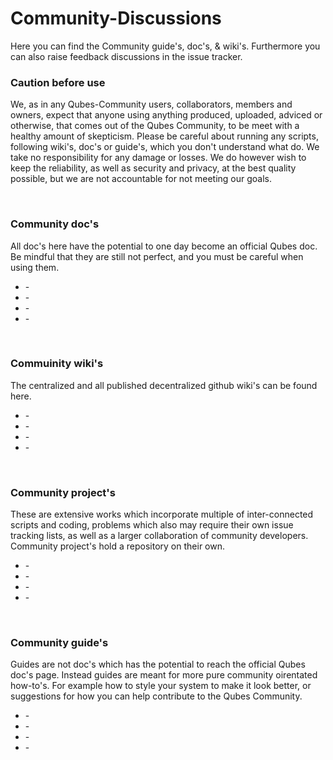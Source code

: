 # Community-Discussions #
Here you can find the Community guide's, doc's, & wiki's. Furthermore you can also raise feedback discussions in the issue tracker.

### Caution before use ###
We, as in any Qubes-Community users, collaborators, members and owners, expect that anyone using anything produced, uploaded, adviced or otherwise, that comes out of the Qubes Community, to be meet with a healthy amount of skepticism. Please be careful about running any scripts, following wiki's, doc's or guide's, which you don't understand what do. We take no responsibility for any damage or losses. We do however wish to keep the reliability, as well as security and privacy, at the best quality possible, but we are not accountable for not meeting our goals.   

<br />

### Community doc's ###
All doc's here have the potential to one day become an official Qubes doc. Be mindful that they are still not perfect, and you must be careful when using them.
<ul>
<li>-</li>
<li>-</li>
<li>-</li>
<li>-</li>
</ul>

<br />

### Commuinity wiki's ###
The centralized and all published decentralized github wiki's can be found here. 
<ul>
<li>-</li>
<li>-</li>
<li>-</li>
<li>-</li>
</ul>

<br />

### Community project's ###
These are extensive works which incorporate multiple of inter-connected scripts and coding, problems which also may require their own issue tracking lists, as well as a larger collaboration of community developers. Community project's hold a repository on their own.
<ul>
<li>-</li>
<li>-</li>
<li>-</li>
<li>-</li>
</ul>

<br />

### Community guide's ###
Guides are not doc's which has the potential to reach the official Qubes doc's page. Instead guides are meant for more pure community oirentated how-to's. For example how to style your system to make it look better, or suggestions for how you can help contribute to the Qubes Community. 
<ul>
<li>-</li>
<li>-</li>
<li>-</li>
<li>-</li>
</ul>

<br />
